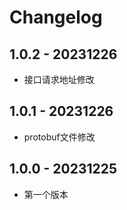 # Changelog

## 1.0.2 - 20231226

* 接口请求地址修改

## 1.0.1 - 20231226

* protobuf文件修改

## 1.0.0 - 20231225

* 第一个版本
